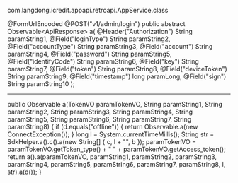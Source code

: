 com.langdong.icredit.appapi.retroapi.AppService.class


  @FormUrlEncoded
  @POST("v1/admin/login")
  public abstract Observable<ApiResponse<LoginResultVO>> a(
        @Header("Authorization") String paramString1, 
        @Field("loginType") String paramString2, 
        @Field("accountType") String paramString3, 
        @Field("account") String paramString4, 
        @Field("password") String paramString5, 
        @Field("identifyCode") String paramString6, 
        @Field("key") String paramString7, 
        @Field("token") String paramString8, 
        @Field("deviceToken") String paramString9, 
        @Field("timestamp") long paramLong, 
        @Field("sign") String paramString10
        );
  
  
---


  public Observable<LoginResultVO> a(TokenVO paramTokenVO, String paramString1, String paramString2, String paramString3, String paramString4, String paramString5, String paramString6, String paramString7, String paramString8)
  {
    if (d.equals("offline")) {
      return Observable.a(new ConnectException());
    }
    long l = System.currentTimeMillis();
    String str = SdkHelper.a().c().a(new String[] { c, l + "", b });
    paramTokenVO = paramTokenVO.getToken_type() + " " + paramTokenVO.getAccess_token();
    return a().a(paramTokenVO, paramString1, paramString2, paramString3, paramString4, paramString5, paramString6, paramString7, paramString8, l, str).a(d());
  }